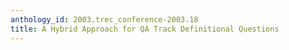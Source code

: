 ```yaml
---
anthology_id: 2003.trec_conference-2003.18
title: A Hybrid Approach for QA Track Definitional Questions
---
```

